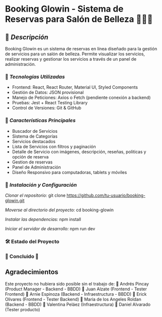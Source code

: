 # **Booking Glowin** - Sistema de Reservas para Salón de Belleza 💅💇‍♀️

## 📌 ***Descripción***
Booking Glowin es un sistema de reservas en línea diseñado para la gestión de servicios para un salón de belleza. Permite visualizar los servicios, realizar reservas y gestionar los servicios a través de un panel de administración.

### 🚀 ***Tecnologías Utilizadas***
- Frontend: React, React Router, Material UI, Styled Components
- Gestión de Datos: JSON provisional
- Manejo de Peticiones: Axios o Fetch (pendiente conexión a backend)
- Pruebas: Jest + React Testing Library
- Control de Versiones: Git & GitHub

### 🎨 ***Características Principales***
- Buscador de Servicios
- Sistema de Categorías
- Servicios destacados
- Lista de Servicios con filtros y paginación
- Detalle de Servicio con imágenes, descripción, reseñas, politicas y opción de reserva
- Gestion de reservas
- Panel de Administración
- Diseño Responsivo para computadoras, tablets y móviles

### 🔧 ***Instalación y Configuración***
*Clonar el repositorio:*
git clone https://github.com/tu-usuario/booking-glowin.git

*Moverse al directorio del proyecto:*
cd booking-glowin

*Instalar las dependencias:*
npm install

*Iniciar el servidor de desarrollo:*
npm run dev

### 🛠️ Estado del Proyecto
### 🚧 Concluido 🚧

## Agradecimientos

Este proyecto no hubiera sido posible sin el trabajo de:
🔹 Andrés Pincay (Product Manager - Backend - BBDD)
🔹 Juan Alzate (Frontend - Tester Frontend)
🔹 Arnie Espinoza (Backend - Infraestructura - BBDD)
🔹 Erick Olivares (Frontend - Tester Backend)
🔹 Maria de los Angeles Roldan (Backend - BBDD)
🔹 Valentina Peláez (Infraestructura)
🔹 Daniel Alvarado (Tester producto)
